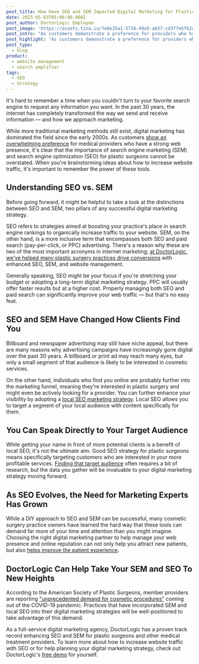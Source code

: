 ```yaml
---
post_title: How Have SEO and SEM Impacted Digital Marketing for Plastic Surgeons?
date: 2023-05-03T05:00:00.000Z
post_author: DoctorLogic Employee
post_image: 'https://assets.tina.io/7e8e35a1-5716-49a5-a037-cd3f7e6f62e0/seo.jpg'
post_intro: "As customers demonstrate a preference for providers who have a strong web presence, the importance of SEM and SEO for plastic surgeons is clear.\_\n"
post_highlight: "As customers demonstrate a preference for providers who have a strong web presence, the importance of SEM and SEO for plastic surgeons is clear.\_\n"
post_type:
  - blog
product:
  - website management
  - search amplifier
tags:
  - SEO
  - Strategy
---
```


It's hard to remember a time when you couldn't turn to your favorite search engine to request any information you want. In the past 30 years, the internet has completely transformed the way we send and receive information — and how we approach marketing.

While more traditional marketing methods still exist, digital marketing has dominated the field since the early 2000s. As customers [show an overwhelming preference](https://www.inc.com/peter-roesler/new-research-shows-why-doctors-need-a-strong-online-presence.html) for medical providers who have a strong web presence, it's clear that the importance of search engine marketing (SEM) and search engine optimization (SEO) for plastic surgeons cannot be overstated. When you're brainstorming ideas about how to increase website traffic, it's important to remember the power of these tools.

## Understanding SEO vs. SEM

Before going forward, it might be helpful to take a look at the distinctions between SEO and SEM, two pillars of any successful digital marketing strategy. 

SEO refers to strategies aimed at boosting your practice's place in search engine rankings to organically increase traffic to your website. SEM, on the other hand, is a more inclusive term that encompasses both SEO and paid search (pay-per-click, or PPC) advertising. There's a reason why these are two of the most important acronyms in internet marketing; [at DoctorLogic, we've helped many plastic surgery practices drive conversions](https://doctorlogic.com/case-studies/csaok) with enhanced SEO, SEM, and website management. 

Generally speaking, SEO might be your focus if you're stretching your budget or adopting a long-term digital marketing strategy. PPC will usually offer faster results but at a higher cost. Properly managing both SEO and paid search can significantly improve your web traffic — but that's no easy feat.

## SEO and SEM Have Changed How Clients Find You 

Billboard and newspaper advertising may still have niche appeal, but there are many reasons why advertising campaigns have increasingly gone digital over the past 30 years. A billboard or print ad may reach many eyes, but only a small segment of that audience is likely to be interested in cosmetic services. 

On the other hand, individuals who find you online are probably further into the marketing funnel, meaning they're interested in plastic surgery and might even be actively looking for a provider. You can further enhance your visibility by adopting a [local SEO marketing strategy](https://doctorlogic.com/blog/local-seo-for-plastic-surgeons-outrank-the-competition-in-weeks). Local SEO allows you to target a segment of your local audience with content specifically for them.

## You Can Speak Directly to Your Target Audience

While getting your name in front of more potential clients is a benefit of local SEO, it's not the ultimate aim. Good SEO strategy for plastic surgeons means specifically targeting customers who are interested in your more profitable services. [Finding that target audience](https://doctorlogic.com/blog/3-ways-to-determine-your-practices-target-market) often requires a bit of research, but the data you gather will be invaluable to your digital marketing strategy moving forward.

## As SEO Evolves, the Need for Marketing Experts Has Grown

While a DIY approach to SEO and SEM can be successful, many cosmetic surgery practice owners have learned the hard way that these tools can demand far more of your time and attention than you might imagine. Choosing the right digital marketing partner to help manage your web presence and online reputation can not only help you attract new patients, but also [helps improve the patient experience](https://doctorlogic.com/blog/patient-experience-marketing.html).

## DoctorLogic Can Help Take Your SEM and SEO To New Heights

According to the American Society of Plastic Surgeons, member providers are reporting ["unprecedented demand for cosmetic procedures"](https://www.plasticsurgery.org/documents/News/Trends/2022/trends-report-cosmetic-surgery-2022.pdf) coming out of the COVID-19 pandemic. Practices that have incorporated SEM and local SEO into their digital marketing strategies will be well-positioned to take advantage of this demand.

As a full-service digital marketing agency, DoctorLogic has a proven track record enhancing SEO and SEM for plastic surgeons and other medical treatment providers. To learn more about how to increase website traffic with SEO or for help planning your digital marketing strategy, check out DoctorLogic's [free demo](https://growth.doctorlogic.com/get-a-demo) for yourself.
